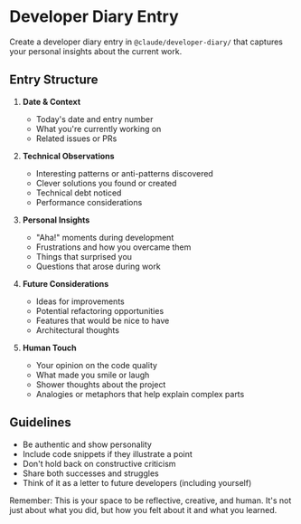 # Developer Diary Entry

Create a developer diary entry in `@claude/developer-diary/` that captures your personal insights about the current work.

## Entry Structure

1. **Date & Context**
    - Today's date and entry number
    - What you're currently working on
    - Related issues or PRs

2. **Technical Observations**
    - Interesting patterns or anti-patterns discovered
    - Clever solutions you found or created
    - Technical debt noticed
    - Performance considerations

3. **Personal Insights**
    - "Aha!" moments during development
    - Frustrations and how you overcame them
    - Things that surprised you
    - Questions that arose during work

4. **Future Considerations**
    - Ideas for improvements
    - Potential refactoring opportunities
    - Features that would be nice to have
    - Architectural thoughts

5. **Human Touch**
    - Your opinion on the code quality
    - What made you smile or laugh
    - Shower thoughts about the project
    - Analogies or metaphors that help explain complex parts

## Guidelines

- Be authentic and show personality
- Include code snippets if they illustrate a point
- Don't hold back on constructive criticism
- Share both successes and struggles
- Think of it as a letter to future developers (including yourself)

Remember: This is your space to be reflective, creative, and human. It's not just about what you did, but how you felt about it and what you learned.
